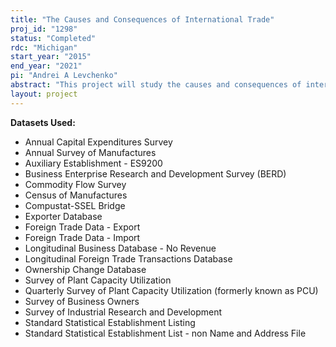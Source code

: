 ```yaml
---
title: "The Causes and Consequences of International Trade"
proj_id: "1298"
status: "Completed"
rdc: "Michigan"
start_year: "2015"
end_year: "2021"
pi: "Andrei A Levchenko"
abstract: "This project will study the causes and consequences of international trade. The researchers will examine how shocks pass between exporters and importers, the interaction between trade and innovation, and the determinants of the origin and destination of firms’ exports and imports. This project will also include data improvements to the Longitudinal Foreign Trade Transactions Database (LFTTD) and construction of sub-national indexes of U.S. imports. Firm-level export patterns to Canada, relative to patterns in the aggregate data at the industry level, will also be evaluated in the LFTTD. The project will also manually match patents to the Census Bureau’s Business Register for some of the most important firms in the U.S. economy. Finally, a link between directories of international corporate structure and Census Bureau data will allow the researchers to evaluate the reliability of the intra-firm trade indicators on the LFTTD."
layout: project
---
```


**Datasets Used:**

  - Annual Capital Expenditures Survey 
  - Annual Survey of Manufactures 
  - Auxiliary Establishment - ES9200 
  - Business Enterprise Research and Development Survey (BERD) 
  - Commodity Flow Survey 
  - Census of Manufactures 
  - Compustat-SSEL Bridge 
  - Exporter Database 
  - Foreign Trade Data - Export 
  - Foreign Trade Data - Import 
  - Longitudinal Business Database - No Revenue 
  - Longitudinal Foreign Trade Transactions Database 
  - Ownership Change Database 
  - Survey of Plant Capacity Utilization 
  - Quarterly Survey of Plant Capacity Utilization (formerly known as PCU) 
  - Survey of Business Owners 
  - Survey of Industrial Research and Development 
  - Standard Statistical Establishment Listing 
  - Standard Statistical Establishment List - non Name and Address File 

